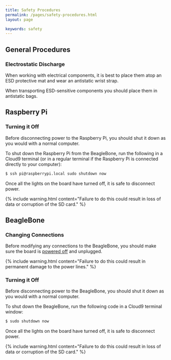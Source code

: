 ```yaml
---
title: Safety Procedures
permalink: /pages/safety-procedures.html
layout: page

keywords: safety
---
```


## General Procedures

### Electrostatic Discharge
When working with electrical components, it is best to place them atop an ESD protective mat
and wear an antistatic wrist strap.

When transporting ESD-sensitive components you should place them in antistatic bags.



## Raspberry Pi

### Turning it Off

Before disconnecting power to the Raspberry Pi, you should shut it down as you would with a normal computer.


To shut down the Raspberry Pi from the BeagleBone, run the following in a Cloud9 terminal (or in a regular terminal
if the Raspberry Pi is connected directly to your computer):

```bash
$ ssh pi@raspberrypi.local sudo shutdown now
```

Once all the lights on the board have turned off, it is safe to disconnect power.

{% include warning.html content="Failure to do this could result in loss of data or corruption of the SD card." %}



## BeagleBone

### Changing Connections

Before modifying any connections to the BeagleBone, you should make sure the board is [powered off](#turning-it-off-1)
and unplugged.

{% include warning.html content="Failure to do this could result in permanent damage to the power lines." %}


### Turning it Off

Before disconnecting power to the BeagleBone, you should shut it down as you would with a normal computer.


To shut down the BeagleBone, run the following code in a Cloud9 terminal window:

```bash
$ sudo shutdown now
```

Once all the lights on the board have turned off, it is safe to disconnect power.


{% include warning.html content="Failure to do this could result in loss of data or corruption of the SD card." %}